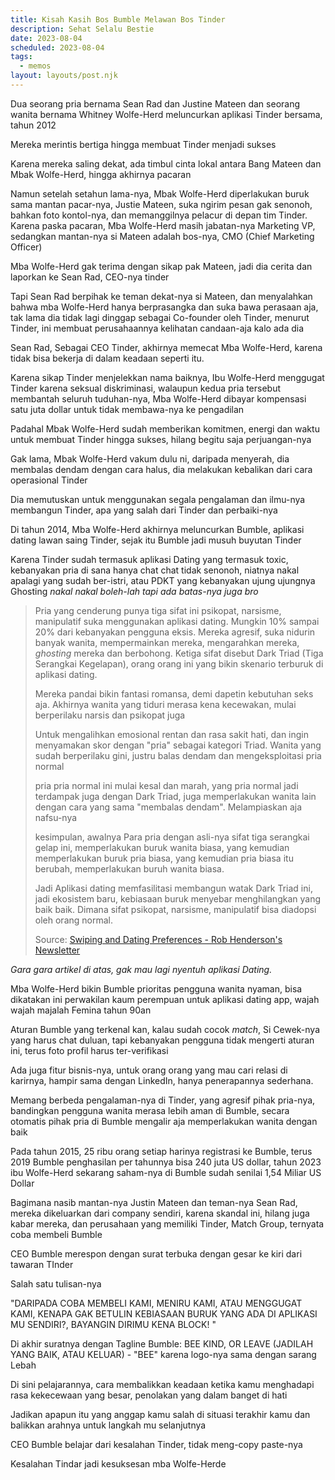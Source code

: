 ```yaml
---
title: Kisah Kasih Bos Bumble Melawan Bos Tinder
description: Sehat Selalu Bestie
date: 2023-08-04
scheduled: 2023-08-04
tags:
  - memos
layout: layouts/post.njk
---
```


Dua seorang pria bernama Sean Rad dan Justine Mateen dan seorang wanita bernama Whitney Wolfe-Herd meluncurkan aplikasi Tinder bersama, tahun 2012

Mereka merintis bertiga hingga membuat Tinder menjadi sukses

Karena mereka saling dekat, ada timbul cinta lokal antara Bang Mateen dan Mbak Wolfe-Herd, hingga akhirnya pacaran

Namun setelah setahun lama-nya, Mbak Wolfe-Herd diperlakukan buruk sama mantan pacar-nya, Justie Mateen, suka ngirim pesan gak senonoh, bahkan foto kontol-nya, dan memanggilnya pelacur di depan tim Tinder. Karena paska pacaran, Mba Wolfe-Herd masih jabatan-nya Marketing VP, sedangkan mantan-nya si Mateen adalah bos-nya, CMO (Chief Marketing Officer)

Mba Wolfe-Herd gak terima dengan sikap pak Mateen, jadi dia cerita dan laporkan ke Sean Rad, CEO-nya tinder

Tapi Sean Rad berpihak ke teman dekat-nya si Mateen, dan menyalahkan bahwa mba Wolfe-Herd hanya berprasangka dan suka bawa perasaan aja, tak lama dia tidak lagi dinggap sebagai Co-founder oleh Tinder, menurut Tinder, ini membuat perusahaannya kelihatan candaan-aja kalo ada dia

Sean Rad, Sebagai CEO Tinder, akhirnya memecat Mba Wolfe-Herd, karena tidak bisa bekerja di dalam keadaan seperti itu.

Karena sikap Tinder menjelekkan nama baiknya, Ibu Wolfe-Herd menggugat Tinder karena seksual diskriminasi, walaupun kedua pria tersebut membantah seluruh tuduhan-nya, Mba Wolfe-Herd dibayar kompensasi satu juta dollar untuk tidak membawa-nya ke pengadilan

Padahal Mbak Wolfe-Herd sudah memberikan komitmen, energi dan waktu untuk membuat Tinder hingga sukses, hilang begitu saja perjuangan-nya

Gak lama, Mbak Wolfe-Herd vakum dulu ni, daripada menyerah, dia membalas dendam dengan cara halus, dia melakukan kebalikan dari cara operasional Tinder

Dia memutuskan untuk menggunakan segala pengalaman dan ilmu-nya membangun Tinder, apa yang salah dari Tinder dan perbaiki-nya

Di tahun 2014, Mba Wolfe-Herd akhirnya meluncurkan Bumble, aplikasi dating lawan saing Tinder, sejak itu Bumble jadi musuh buyutan Tinder

Karena Tinder sudah termasuk aplikasi Dating yang termasuk toxic, kebanyakan pria di sana hanya chat chat tidak senonoh, niatnya nakal apalagi yang sudah ber-istri, atau PDKT yang kebanyakan ujung ujungnya Ghosting *nakal nakal boleh-lah tapi ada batas-nya juga bro*

> Pria yang cenderung punya tiga sifat ini psikopat, narsisme, manipulatif suka menggunakan aplikasi dating. Mungkin 10% sampai 20% dari kebanyakan pengguna eksis. Mereka agresif, suka nidurin banyak wanita, mempermainkan mereka, mengarahkan mereka, *ghosting* mereka dan berbohong. Ketiga sifat disebut Dark Triad (Tiga Serangkai Kegelapan), orang orang ini yang bikin skenario terburuk di aplikasi dating.
> 
> Mereka pandai bikin fantasi romansa, demi dapetin kebutuhan seks aja. Akhirnya wanita yang tiduri merasa kena kecewakan, mulai berperilaku narsis dan psikopat juga
> 
> Untuk mengalihkan emosional rentan dan rasa sakit hati, dan  ingin menyamakan skor dengan "pria" sebagai kategori Triad. Wanita yang sudah berperilaku gini, justru balas dendam dan mengeksploitasi pria normal
> 
> pria pria normal ini mulai kesal dan marah, yang pria normal jadi terdampak juga dengan Dark Triad, juga memperlakukan wanita lain dengan cara yang sama "membalas dendam". Melampiaskan aja nafsu-nya
> 
> kesimpulan, awalnya Para pria dengan asli-nya sifat tiga serangkai gelap ini, memperlakukan buruk wanita biasa, yang kemudian memperlakukan buruk pria biasa, yang kemudian pria biasa itu berubah, memperlakukan buruh wanita biasa.
> 
> Jadi Aplikasi dating memfasilitasi membangun watak Dark Triad ini, jadi ekosistem baru, kebiasaan buruk menyebar menghilangkan yang baik baik. Dimana sifat psikopat, narsisme, manipulatif bisa diadopsi oleh orang normal.
> 
> Source: [Swiping and Dating Preferences - Rob Henderson's Newsletter](https://www.robkhenderson.com/p/swiping-and-dating-preferences)

*Gara gara artikel di atas, gak mau lagi nyentuh aplikasi Dating.*
 
Mba Wolfe-Herd bikin Bumble prioritas pengguna wanita nyaman, bisa dikatakan ini perwakilan kaum perempuan untuk aplikasi dating app, wajah wajah majalah Femina tahun 90an

Aturan Bumble yang terkenal kan, kalau sudah cocok *match*, Si Cewek-nya yang harus chat duluan, tapi kebanyakan pengguna tidak mengerti aturan ini, terus foto profil harus ter-verifikasi

Ada juga fitur bisnis-nya, untuk orang orang yang mau cari relasi di karirnya, hampir sama dengan LinkedIn, hanya penerapannya sederhana.

Memang berbeda pengalaman-nya di Tinder, yang agresif pihak pria-nya, bandingkan pengguna wanita merasa lebih aman di Bumble, secara otomatis pihak pria di Bumble mengalir aja memperlakukan wanita dengan baik

Pada tahun 2015, 25 ribu orang setiap harinya registrasi ke Bumble, terus 2019 Bumble penghasilan per tahunnya bisa 240 juta US dollar, tahun 2023 ibu Wolfe-Herd sekarang saham-nya di Bumble sudah senilai 1,54 Miliar US Dollar

Bagimana nasib mantan-nya Justin Mateen dan teman-nya Sean Rad, mereka dikeluarkan dari company sendiri, karena skandal ini, hilang juga kabar mereka, dan perusahaan yang memiliki Tinder, Match Group, ternyata coba membeli Bumble

CEO Bumble merespon dengan surat terbuka dengan gesar ke kiri dari tawaran TInder

Salah satu tulisan-nya

"DARIPADA COBA MEMBELI KAMI, MENIRU KAMI, ATAU MENGGUGAT KAMI, KENAPA GAK BETULIN KEBIASAAN BURUK YANG ADA DI APLIKASI MU SENDIRI?, BAYANGIN DIRIMU KENA BLOCK! "

Di akhir suratnya dengan Tagline Bumble: BEE KIND, OR LEAVE (JADILAH YANG BAIK, ATAU KELUAR) - "BEE" karena logo-nya sama dengan sarang Lebah

Di sini pelajarannya, cara membalikkan keadaan ketika kamu menghadapi rasa kekecewaan yang besar, penolakan yang dalam banget di hati

Jadikan apapun itu yang anggap kamu salah di situasi terakhir kamu dan balikkan arahnya untuk langkah mu selanjutnya

CEO Bumble belajar dari kesalahan Tinder, tidak meng-copy paste-nya

Kesalahan Tindar jadi kesuksesan mba Wolfe-Herde







